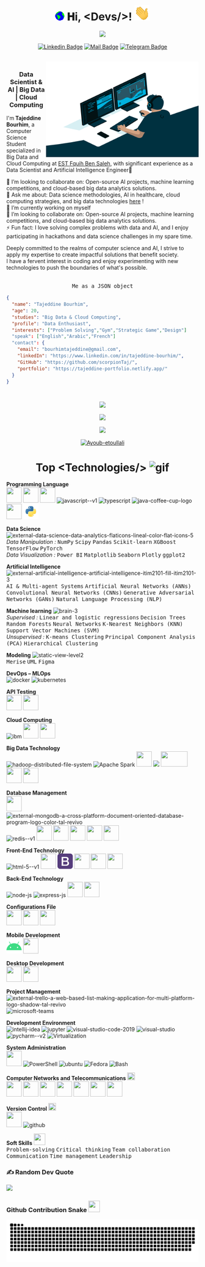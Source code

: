 <h1 align="center">
  <img src="GIF/Earth.gif" width="24px">
  𝐇i, &lt;Devs/&gt;!
  <img src="GIF/Hi.gif" width="40px" />
</h1>

  <p align="center">
    <a href="https://visitcount.itsvg.in">
      <img src="https://visitcount.itsvg.in/api?id=scorpionTaj&icon=8&color=9)](https://visitcount.itsvg.in"/>
    </a>
  </p>

<div align='center'>
  
  [![Linkedin Badge](https://img.shields.io/badge/-Tajeddine.Bourhim-0e76a8?style=flat&labelColor=0e76a8&logo=linkedin&logoColor=white)](https://www.linkedin.com/in/tajeddine-bourhim/)
  [![Mail Badge](https://img.shields.io/badge/-Tajeddine.Bourhim-C70000?style=flat&labelColor=C70000&logo=gmail&logoColor=white)](https://bourhimtajeddine@gmail.com)
  [![Telegram Badge](https://img.shields.io/badge/-Tajeddine.Bourhim-0e76a8?style=flat&labelColor=24A1DE&logo=telegram&logoColor=white)](https://t.me/scorpionTaj)
</div> <br>


<img align="right" height="250" width="400" alt="GIF" src="GIF/code.gif"/>
<h3 align="center">Data Scientist & AI | Big Data | Cloud Computing</h3>
  
I'm<strong> Tajeddine Bourhim</strong>, a Computer Science Student specialized in Big Data and Cloud Computing at <a href="http://estfbs.usms.ac.ma/">EST Fquih Ben Saleh</a>, with significant experience as a Data Scientist and Artificial Intelligence Engineer🔭<br>
  
  👯 I’m looking to collaborate on: Open-source AI projects, machine learning competitions, and cloud-based big data analytics solutions.<br>
  💬 Ask me about: Data science methodologies, AI in healthcare, cloud computing strategies, and big data technologies
 [here](https://t.me/scorpionTaj/) ! <br>
  🔭 I’m currently working on myself <br>
  👯 I’m looking to collaborate on: Open-source AI projects, machine learning competitions, and cloud-based big data analytics solutions.<br>
  ⚡ Fun fact: I love solving complex problems with data and AI, and I enjoy participating in hackathons and data science challenges in my spare time.
  
  Deeply committed to the realms of computer science and AI, I strive to apply my expertise to create impactful solutions that benefit society.<br>I have a fervent interest in coding and enjoy experimenting with new technologies to push the boundaries of what's possible.<br/>

  <br>
    
  <div align='center'> <kbd>Me as a JSON object</kbd> </div>
  
```json
{
  "name": "Tajeddine Bourhim",
  "age": 20,
  "studies": "Big Data & Cloud Computing",
  "profile": "Data Enthusiast",
  "interests": ["Problem Solving","Gym","Strategic Game","Design"]
  "speak": ["English","Arabic","French"]
  "contact": {
    "email": "bourhimtajeddine@gmail.com",
    "linkedIn": "https://www.linkedin.com/in/tajeddine-bourhim/",
    "GitHub": "https://github.com/scorpionTaj/",
    "portfolio": "https://tajeddine-portfolio.netlify.app/"
  }
}
```

  <br/>
  
 
  

  <p align="center">
    <a href="https://github-readme-stats.vercel.app">
      <img src="https://github-readme-stats.vercel.app/api/top-langs/?username=scorpionTaj&theme=tokyonight&hide_border=false&include_all_commits=true&count_private=true&layout=compact"/>
    </a>
  </p>

  <p align="center">
    <a href="https://github-readme-stats.vercel.app">
      <img src="https://github-readme-stats.vercel.app/api?username=scorpionTaj&theme=tokyonight&hide_border=false&include_all_commits=true&count_private=true"/>
    </a>
  </p>

  <p align="center">
    <a href="https://github-readme-streak-stats.herokuapp.com">
      <img src="https://github-readme-streak-stats.herokuapp.com/?user=scorpionTaj&theme=tokyonight&hide_border=false"/>
    </a>
  </p>

  <p align="center"> 
    <a href="https://github-profile-trophy.vercel.app">
      <img src="https://github-profile-trophy.vercel.app/?username=scorpionTaj&theme=radical&no-frame=false&no-bg=false&margin-w=4" alt="Ayoub-etoullali" />
    </a> 
  </p>
  
  <h1 align="center">
  Top &lt;Technologies/&gt;
  <img src="https://i.gifer.com/origin/a9/a9176696b8740c402d84b55374ea0107_w200.gif" alt="gif" height="30" width="30"/>
  </h1>

    
  **Programming Language**  
    <img height="40" width="40" src="https://cms-informatic.com/wp-content/uploads/2020/01/logo-langage-C-300x300.png">
    <img height="40" width="40" src="https://www.naveedashfaq.me/img/c++.png">
    <img height="40" width="40" src="https://naveedashfaq.me/img/csharp.png">
    <img height="40" width="40" src="https://img.icons8.com/color/48/javascript--v1.png" alt="javascript--v1"/>
    <img height="40" width="40" src="https://img.icons8.com/color/48/typescript.png" alt="typescript"/>
    <img height="40" width="40" src="https://img.icons8.com/color/48/java-coffee-cup-logo.png" alt="java-coffee-cup-logo"/>
    <img height="40" width="40" src="https://upload.wikimedia.org/wikipedia/commons/thumb/2/27/PHP-logo.svg/800px-PHP-logo.svg.png">
    <img height="40" width="40" src="https://raw.githubusercontent.com/github/explore/80688e429a7d4ef2fca1e82350fe8e3517d3494d/topics/python/python.png">

  **Data Science** <img width="20" height="20" src="https://img.icons8.com/external-flaticons-lineal-color-flat-icons/64/external-data-science-data-analytics-flaticons-lineal-color-flat-icons-5.png" alt="external-data-science-data-analytics-flaticons-lineal-color-flat-icons-5"/>  
  *Data Manipulation :*
    <kbd>NumPy</kbd> <kbd>Scipy</kbd> <kbd>Pandas</kbd>  <kbd>Scikit-learn</kbd> <kbd>XGBoost</kbd> <kbd>TensorFlow</kbd> <kbd>PyTorch</kbd><br>
  *Data Visualization :*
    <kbd>Power BI</kbd> <kbd>Matplotlib</kbd> <kbd>Seaborn</kbd> <kbd>Plotly</kbd> <kbd>ggplot2</kbd> 
    
  **Artificial Intelligence** <img width="20" height="20" src="https://img.icons8.com/external-itim2101-fill-itim2101/64/228BE6/external-artificial-intelligence-artificial-intelligence-itim2101-fill-itim2101-3.png" alt="external-artificial-intelligence-artificial-intelligence-itim2101-fill-itim2101-3"/>  
  <kbd>AI & Multi-agent Systems</kbd> <kbd>Artificial Neural Networks (ANNs)</kbd> <kbd>Convolutional Neural Networks (CNNs)</kbd> <kbd>Generative Adversarial Networks (GANs)</kbd> <kbd>Natural Language Processing (NLP)</kbd>
  
  **Machine learning** <img width="20" height="20" src="https://img.icons8.com/cotton/64/brain-3.png" alt="brain-3"/>  
  *Supervised :*
  <kbd>Linear and logistic regressions</kbd> <kbd>Decision Trees</kbd> <kbd>Random Forests</kbd> <kbd>Neural Networks</kbd> <kbd>K-Nearest Neighbors (KNN)</kbd> <kbd>Support Vector Machines (SVM)</kbd>  
  *Unsupervised :*
  <kbd>K-means Clustering</kbd> <kbd>Principal Component Analysis (PCA)</kbd> <kbd>Hierarchical Clustering</kbd>
  
  **Modeling** <img width="20" height="20" src="https://img.icons8.com/stickers/100/static-view-level2.png" alt="static-view-level2"/>  
  <kbd>Merise</kbd> <kbd>UML</kbd> <kbd>Figma</kbd>

  **DevOps – MLOps**  
    <img height="40" width="40" src="https://img.icons8.com/color/48/docker.png" alt="docker"/>
    <img height="40" width="40" src="https://img.icons8.com/color/48/kubernetes.png" alt="kubernetes"/>
  
  **API Testing**  
    <img height="40" width="40" src="https://www.svgrepo.com/show/354202/postman-icon.svg"/>
    <img height="40" width="40" src="https://cdn.worldvectorlogo.com/logos/fastapi.svg"/>
  
  **Cloud Computing**  
    <img height="40" width="40" src="https://img.icons8.com/?size=100&id=VLKafOkk3sBX&format=png&color=000000" alt="ibm"/>
    <img width="40" height="40" src="https://img.icons8.com/?size=100&id=39913&format=png&color=000000"/>
    <img width="40" height="40" src="https://img.icons8.com/?size=100&id=20766&format=png&color=ffffff"/>
  
  **Big Data Technology**  
    <img height="40" width="40" src="https://img.icons8.com/color/48/hadoop-distributed-file-system.png" alt="hadoop-distributed-file-system"/>
    <img height="40" width="40" src="https://cdn.icon-icons.com/icons2/2699/PNG/512/apache_spark_logo_icon_170560.png" alt="Apache Spark"/>
    <img height="40" width="40" src="https://upload.wikimedia.org/wikipedia/commons/thumb/b/bb/Apache_Hive_logo.svg/2276px-Apache_Hive_logo.svg.png"/>
    <img height="40" width="auto" src="https://images.g2crowd.com/uploads/product/image/social_landscape/social_landscape_eaf51648036e4bebab425f4366019f75/apache-pig.png"/>
    <img width="70" height="40" src="https://miro.medium.com/v2/resize:fit:603/0*IMPTG6_iKbQVPVA5.png"/>
    <img width="40" height="40" src="https://flink.apache.org/img/logo/png/1000/flink_squirrel_1000.png"/>
    <img height="40" width="40" src="https://logowik.com/content/uploads/images/kafka8040.jpg">
 
  **Database Management**  
    <img height="40" width="40" src="https://kinsta.com/wp-content/uploads/2019/04/mysql-logo-1.svg">
    <img height="40" width="40" src="https://img.icons8.com/external-tal-revivo-color-tal-revivo/48/external-mongodb-a-cross-platform-document-oriented-database-program-logo-color-tal-revivo.png" alt="external-mongodb-a-cross-platform-document-oriented-database-program-logo-color-tal-revivo"/>
    <img height="40" width="40" src="https://img.icons8.com/color/48/redis--v1.png" alt="redis--v1"/>
    <img height="40" width="40" src="https://img.icons8.com/external-bright-fill-juicy-fish/42/external-data-science-data-science-bright-fill-bright-fill-juicy-fish-4.png"/>
    <img height="40" width="40" src="https://img.icons8.com/?size=100&id=8YYvX1guUnKL&format=png&color=000000"/>
    <img height="40" width="40" src="https://arangodb.com/wp-content/uploads/2016/05/ArangoDB_logo_avocado_@1.png"/>
    <img height="40" width="40" src="https://img.icons8.com/?size=100&id=aGBLcugRkYpT&format=png&color=000000"/>
    <img height="40" width="40" src="https://media.licdn.com/dms/image/D4D12AQEL7hUrxwEUOA/article-cover_image-shrink_720_1280/0/1710092544422?e=2147483647&v=beta&t=Ata_sW9vOoE972j7aGA16IwnSLjWd8fRS36lqbdcLsI"/>

  
  **Front-End Technology**   
    <img height="40" width="40" src="https://img.icons8.com/color/48/html-5--v1.png" alt="html-5--v1"/>
    <img height="40" width="40" src="https://grafikart.fr/uploads/icons/css.svg">
    <img height="40" width="40" src="https://raw.githubusercontent.com/github/explore/80688e429a7d4ef2fca1e82350fe8e3517d3494d/topics/bootstrap/bootstrap.png">
    <img height="40" width="40" src="https://img.icons8.com/?size=100&id=QBqFNfPPB2Kx&format=png&color=000000">
    <img height="40" width="40" src="https://www.svgrepo.com/show/303500/react-1-logo.svg">
    <img height="40" width="40" src="https://asset.brandfetch.io/id2alue-rx/iduLChSb1a.jpeg">
    
  **Back-End Technology**  
    <img height="40" width="40" src="https://img.icons8.com/fluency/48/node-js.png" alt="node-js"/>
    <img height="40" width="40" src="https://img.icons8.com/office/40/express-js.png" alt="express-js"/>
    <img height="40" width="40" src="https://avatars.githubusercontent.com/u/17219288?s=280&v=4">
    <img height="40" width="40" src="https://img.icons8.com/?size=100&id=MHcMYTljfKOr&format=png&color=ffffff"/>
    
    
  **Configurations File**  
    <img height="40" width="40" src="https://www.ggctools.com/assets/image/img/xml1.png">
    <img height="40" width="40" src="https://encrypted-tbn0.gstatic.com/images?q=tbn:ANd9GcRT7txdzZCunNyBxeH4yjMw0zqagAKY-wtMhg&s">
    <img height="40" width="40" src="https://img.icons8.com/?size=100&id=78107&format=png&color=ffffff">
  
  **Mobile Development**  
    <img height="40" width="40" src="https://raw.githubusercontent.com/github/explore/80688e429a7d4ef2fca1e82350fe8e3517d3494d/topics/android/android.png">
    <img height="40" width="40" src="https://img.icons8.com/?size=100&id=7I3BjCqe9rjG&format=png&color=000000">

  **Desktop Development**  
    <img height="40" width="40" src="https://encrypted-tbn0.gstatic.com/images?q=tbn:ANd9GcSQyzHp_LSq0RqZRQpf0bgMDlkvKRf-nP2MuQ&s">
    <img height="40" width="40" src="https://img.icons8.com/?size=100&id=BYBN5RWlf42c&format=png&color=ffffff">

  **Project Management**  
    <img height="40" width="40" src="https://img.icons8.com/external-tal-revivo-shadow-tal-revivo/48/external-trello-a-web-based-list-making-application-for-multi-platform-logo-shadow-tal-revivo.png" alt="external-trello-a-web-based-list-making-application-for-multi-platform-logo-shadow-tal-revivo"/>
    <img height="40" width="40" src="https://img.icons8.com/color-glass/48/microsoft-teams.png" alt="microsoft-teams"/>
  
  **Development Environment**  
    <img height="40" width="40" src="https://img.icons8.com/fluency/48/intellij-idea.png" alt="intellij-idea"/>
    <img height="40" width="40" src="https://img.icons8.com/fluency/48/jupyter.png" alt="jupyter"/>
    <img height="40" width="40" src="https://img.icons8.com/fluency/48/visual-studio-code-2019.png" alt="visual-studio-code-2019"/>
    <img height="40" width="40" src="https://img.icons8.com/?size=100&id=ezj3zaVtImPg&format=png&color=000000" alt="visual-studio"/>
    <img height="40" width="40" src="https://img.icons8.com/color/48/pycharm--v2.png" alt="pycharm--v2"/>
    <img height="40" width="40" src="https://img.icons8.com/?size=100&id=5463&format=png&color=ffffff" alt="Virtualization"/>
  
  **System Administration**  
    <img height="40" width="40" src="https://upload.wikimedia.org/wikipedia/commons/thumb/5/5f/Windows_logo_-_2012.svg/1024px-Windows_logo_-_2012.svg.png">
    <img height="40" width="40" src="https://img.icons8.com/?size=100&id=39040&format=png&color=ffffff" alt="PowerShell"/>
    <img height="40" width="40" src="https://img.icons8.com/color/48/ubuntu.png" alt="ubuntu"/>
    <img height="40" width="40" src="https://img.icons8.com/?size=100&id=ZbBhBW0N2q3D&format=png&color=000000" alt="Fedora"/>
    <img height="40" width="40" src="https://img.icons8.com/?size=100&id=9MJf0ngDwS8z&format=png&color=000000" alt="Bash"/>

  **Computer Networks and Telecommunications** <img width="20" height="20" src="https://www.icontower.com/wp-content/uploads/2022/12/Icon_tower.png"/><br>
  <img width="40" height="40" src="https://img.icons8.com/?size=100&id=cVNneSo9Zol8&format=png&color=000000"/>
  <img width="40" height="40" src="https://img.icons8.com/?size=100&id=41404&format=png&color=ffffff"/>
  <img width="40" height="40" src="https://img.icons8.com/?size=100&id=41400&format=png&color=ffffff"/>
  <img width="40" height="40" src="https://img.icons8.com/?size=100&id=172&format=png&color=ffffff"/>
  <img width="40" height="40" src="https://img.icons8.com/?size=100&id=13064&format=png&color=000000"/>
  <img width="40" height="40" src="https://img.icons8.com/?size=100&id=124353&format=png&color=ffffff"/>
  <img width="40" height="40" src="https://encrypted-tbn0.gstatic.com/images?q=tbn:ANd9GcSD-sCcF6mVzcAMaTQXqHwSfK7YQXy951tLQg&s"/>

  
  **Version Control** <img width="20" height="20" src="https://cdn.icon-icons.com/icons2/1738/PNG/512/iconfinder-technologymachineelectronicdevice25-4026435_113356.png"/>
  <br/>
  <img height="40" width="40" src="https://upload.wikimedia.org/wikipedia/commons/thumb/3/3f/Git_icon.svg/1024px-Git_icon.svg.png">
  <img width="40" height="40" src="https://img.icons8.com/?size=100&id=63777&format=png&color=000000" alt="github"/>

  **Soft Skills** <img height="30" width="30" src="https://img.icons8.com/?size=30&id=SakkXeHgINB9&format=png&color=000000" /><br>
  <kbd>Problem-solving</kbd> <kbd>Critical thinking</kbd> <kbd>Team collaboration</kbd> <kbd>Communication</kbd> <kbd>Time management</kbd> <kbd>Leadership</kbd>
  <br>

### ✍️ Random Dev Quote
![](https://quotes-github-readme.vercel.app/api?type=horizontal&theme=tokyonight)

### Github Contribution Snake <img height="30" width="30" src="https://img.icons8.com/?size=30&id=87064&format=png&color=ffffff"/>
<img src="github-contribution-grid-snake.svg"/>
